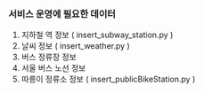 ### 서비스 운영에 필요한 데이터

1. 지하철 역 정보 ( insert_subway_station.py )
2. 날씨 정보 ( insert_weather.py ) 
3. 버스 정류장 정보
4. 서울 버스 노선 정보
5. 따릉이 정류소 정보 ( insert_publicBikeStation.py )
